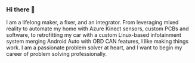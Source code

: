 ### Hi there 👋
I am a lifelong maker, a fixer, and an integrator. From leveraging mixed reality to automate my home with Azure Kinect sensors, custom PCBs and software, to retrofitting my car with a custom Linux-based infotainment system merging Android Auto with OBD CAN features, I like making things work.   I am a passionate problem solver at heart, and I want to begin my career of problem solving professionally.

<!--
**gabegbh/gabegbh** is a ✨ _special_ ✨ repository because its `README.md` (this file) appears on your GitHub profile.

Here are some ideas to get you started:

- 🔭 I’m currently working on ...
- 🌱 I’m currently learning ...
- 👯 I’m looking to collaborate on ...
- 🤔 I’m looking for help with ...
- 💬 Ask me about ...
- 📫 How to reach me: ...
- 😄 Pronouns: ...
- ⚡ Fun fact: ...
-->
